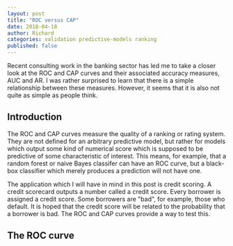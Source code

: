 ```yaml
---
layout: post
title: "ROC versus CAP"
date: 2018-04-18
author: Richard
categories: validation predictive-models ranking
published: false
---
```

Recent consulting work in the banking sector has led me to take a closer look at the ROC and CAP curves and their associated accuracy measures, AUC and AR. I was rather surprised to learn that there is a simple relationship between these measures. However, it seems that it is also not quite as simple as people think.

## Introduction

The ROC and CAP curves measure the quality of a ranking or rating system. They are not defined for an arbitrary predictive model, but rather for models which output some kind of numerical score which is supposed to be predictive of some characteristic of interest. This means, for example, that a random forest or naive Bayes classifer can have an ROC curve, but a black-box classifier which merely produces a prediction will not have one.

The application which I will have in mind in this post is credit scoring. A credit scorecard outputs a number called a credit score. Every borrower is assigned a credit score. Some borrowers are "bad", for example, those who default. It is hoped that the credit score will be related to the probability that a borrower is bad. The ROC and CAP curves provide a way to test this.

## The ROC curve



<canvas id="theCanvas" height="300 + 10*2" width="300 + 10*2"></canvas>

<script type="text/javascript">
  var theCanvas = document.getElementById("theCanvas");
  var ctx = theCanvas.getContext("2d");
  var n = 100;var scores = [];for (var i=1;i< n+1;i++){scores.push(i);}var defaults = [];var nonDefaults = [];var goods = 0;var bads = 0;for (var i=1; i<n+1; i++){var defaultProb = Math.random(); defaults.push(defaultProb < Math.exp(-0.02*Math.pow(scores[i-1], 1.1)) ? 1 : 0); if (defaults[i-1] > 0){     bads += 1;  nonDefaults.push(0); } else {     goods += 1;  nonDefaults.push(1);    }}
// ROC curve
  cumDefaults = [defaults[0]];for (i=1; i<n; i++){    cumDefaults.push(cumDefaults[i-1] + defaults[i]);}ROCy = [0];for (i=0; i<n; i++){    ROCy.push(cumDefaults[i]/bads);}console.log(ROCy);
cumNonDefaults = [nonDefaults[0]];for (i=1; i<n; i++){    cumNonDefaults.push(cumNonDefaults[i-1] + nonDefaults[i]);}ROCx = [0];for (i=0; i<n; i++){    ROCx.push(cumNonDefaults[i]/goods);}console.log(ROCx);
// CAP curveCAPx = [0];for (i=1; i<n+1; i++){    CAPx.push(i/n);}var CAPy = ROCy;
// plot ROC curve on canvasvar w = theCanvas.width - 20;var h = theCanvas.height - 20;
for (i=0; i<n; i++){    ctx.beginPath();    ctx.moveTo(10 + ROCx[i]*w, 10 + h - ROCy[i]*h); //ctx.lineTo(10 + ROCx[i]*w, 10 + h - ROCy[i+1]*h); ctx.lineTo(10 + ROCx[i+1]*w, 10 + h - ROCy[i+1]*h); ctx.lineWidth=3; ctx.stroke();}
// plot CAP curvectx.strokeStyle="green";for (i=0; i<n; i++){    ctx.beginPath();    ctx.moveTo(10 + CAPx[i]*w, 10 + h - CAPy[i]*h); //ctx.lineTo(10 + CAPx[i]*w, 10 + h - CAPy[i+1]*h); ctx.lineTo(10 + CAPx[i+1]*w, 10 + h - CAPy[i+1]*h); ctx.lineWidth=3; ctx.stroke();}
//plot intermediate curve//ctx.clearRect(0,0,w+20,h+20);var id = setInterval("frame()", 10);var delta = 0.01;var t = 1;var t2 = 1;var frame = function(){    ctx.strokeStyle="black";     ctx.clearRect(0,0,w+20,h+20); ctx.beginPath(); ctx.moveTo(10, h+10); ctx.lineTo(10+w, h+10); ctx.lineWidth = 1; ctx.stroke();  ctx.beginPath(); ctx.moveTo(10, h+10); ctx.lineTo(10, 10); ctx.lineWidth = 1; ctx.stroke();   ctx.strokeStyle="green";    for (i=0; i<n; i++){     t2 = (t <= 0 ? 0 : t)  ctx.strokeStyle = (t <= 0 ? "black" : "green");        ctx.beginPath();        ctx.moveTo(10 + (t2*CAPx[i] + (1-t2)*ROCx[i])*w, 10 + h - (t2*CAPy[i]+(1-t2)*ROCy[i])*h);     //ctx.lineTo(10 + CAPx[i]*w, 10 + h - CAPy[i+1]*h);     ctx.lineTo(10 + (t2*CAPx[i+1] + (1-t2)*ROCx[i+1])*w, 10 + h - (t2*CAPy[i+1]+(1-t2)*ROCy[i+1])*h);     ctx.lineWidth=3;     ctx.stroke();    } t -= delta; if (t <= -1){     t=1;  clearInterval(id);  id = setInterval("frame()", 10); }}//frame();</script>
